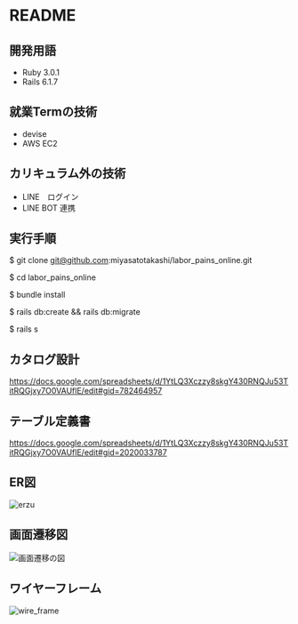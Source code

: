 # README
## 開発用語
- Ruby 3.0.1
- Rails 6.1.7
## 就業Termの技術
- devise
- AWS EC2
## カリキュラム外の技術
- LINE　ログイン
- LINE BOT 連携
## 実行手順
$ git clone git@github.com:miyasatotakashi/labor_pains_online.git

$ cd labor_pains_online

$ bundle install

$ rails db:create && rails db:migrate

$ rails s

## カタログ設計
https://docs.google.com/spreadsheets/d/1YtLQ3Xczzy8skgY430RNQJu53TitRQGjxy7O0VAUflE/edit#gid=782464957
## テーブル定義書
https://docs.google.com/spreadsheets/d/1YtLQ3Xczzy8skgY430RNQJu53TitRQGjxy7O0VAUflE/edit#gid=2020033787
## ER図
![erzu](https://user-images.githubusercontent.com/110333630/203987027-53d5d83d-f284-43c8-83d2-bb938928a321.jpg)
## 画面遷移図
![画面遷移の図](https://user-images.githubusercontent.com/110333630/203803083-922329c0-0292-4750-8844-5ee3fd73293a.jpg)
## ワイヤーフレーム
![wire_frame](https://user-images.githubusercontent.com/110333630/203987072-a1aa65f7-ad0e-491b-87fe-a268936edca6.jpg)

